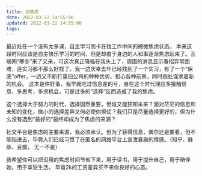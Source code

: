 ```yaml
---
title: 谈焦虑
date: 2022-03-22 14:55:00
updated: 2022-03-22 14:55:00
tags:
---
```


最近处在一个没有太多课，自主学习而卡在找工作中间的微微焦虑状态。
本来这段时间应该是自主快乐学习的时间，但是却由于身边的人和事逐渐焦虑起来了。互联网“寒冬”来了又来，可这次真正降临在我头上了，周围的消息显示春招异常困难，连实习都不那么好找了。我一边庆幸去年已经找到了一个实习，有了一个“保底”offer，一边又不断打量旧公司的种种优劣、担心各种前景，同时四处谋求着新的机会。
这本是件好事，我早就吃过信息差的亏，身在这个时代理应多接触信息，多思考，多求机会。可是过多的“选择”反而造成了我的焦虑。

这个选择大于努力的时代，选择固然重要，但谁又能预知未来？面对茫茫的信息和未知的变化，微小的选择差异又何必使你担忧？我们只是尽量选择更好的，但为什么没有选到“最好的”最终却成为了焦虑的来源？

社交平台是焦虑的主要来源，我必须承认。但为了获得信息，偶尔还是要看，但不能陷进去，毕竟人们已经习惯了在匿名的网络平台上宣泄暴戾的情感。（知乎、脉脉、豆瓣， 无一不是）

我希望你可以把没用的焦虑时间节省下来，用于读书，用于提升自己，用于陪伴她，用于享受生活。
毕竟2k的工资差异买不来你良好的心态。